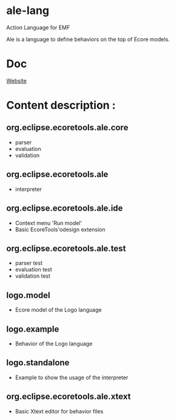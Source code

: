 # ale-lang
Action Language for EMF

Ale is a language to define behaviors on the top of Ecore models.

Doc
===
[Website](http://gemoc.org/ale-lang/)

Content description :
=====================

org.eclipse.ecoretools.ale.core
---------
 * parser
 * evaluation
 * validation

org.eclipse.ecoretools.ale
----
 * interpreter

org.eclipse.ecoretools.ale.ide
--------
 * Context menu 'Run model'
 * Basic EcoreTools'odesign extension

org.eclipse.ecoretools.ale.test
---------
 * parser test
 * evaluation test
 * validation test

logo.model
----------
 * Ecore model of the Logo language

logo.example
------------
 * Behavior of the Logo language

logo.standalone
---------------
 * Example to show the usage of the interpreter

org.eclipse.ecoretools.ale.xtext
-----------------------
 * Basic Xtext editor for behavior files

